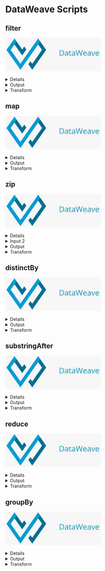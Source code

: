# DataWeave Scripts

## filter
<a href="https://dataweave.mulesoft.com/learn/playground?projectMethod=GHRepo&repo=anky123%2Fdataweave-scripts&path=functions%2Ffilter"><img width="300" src="/images/dataweave-playground-button.JPG"><a>

<details>
  <summary>Input</summary>

  ```json
{
	"status": "success",
	"data": [
		{
			"id": "1",
			"employee_name": "Tiger Nixon",
			"employee_salary": 320800,
			"employee_age": 61,
			"profile_image": ""
		},
		{
			"id": "2",
			"employee_name": "Garrett Winters",
			"employee_salary": 170750,
			"employee_age": 63,
			"profile_image": ""
		},
		{
			"id": "3",
			"employee_name": "Ashton Cox",
			"employee_salary": 86000,
			"employee_age": 58,
			"profile_image": ""
		},
		{
			"id": "4",
			"employee_name": "Cedric Kelly",
			"employee_salary": 433060,
			"employee_age": 22,
			"profile_image": ""
		}
	]
}
  ```
</details>
<details>
  <summary>Output</summary>

  ```json
[
  {
    "id": "4",
    "employee_name": "Cedric Kelly",
    "employee_salary": 433060,
    "employee_age": 22,
    "profile_image": ""
  }
]
  ```
</details>
<details>
  <summary>Transform</summary>

  ```dataweave
%dw 2.0
output application/json
---
payload.data filter ((item, index) -> item.employee_age <= 22)
  ```
</details>

## map
<a href="https://dataweave.mulesoft.com/learn/playground?projectMethod=GHRepo&repo=anky123%2Fdataweave-scripts&path=functions%2Fmap"><img width="300" src="/images/dataweave-playground-button.JPG"><a>

<details>
  <summary>Input</summary>

  ```json
[
	{
		"name": "Jane"
	},
	{
		"name": "John"
	},
	{
		"name": "Joe"
	}
]
  ```
</details>
<details>
  <summary>Output</summary>

  ```json
[
	{
		"user 1": "Jane"
	},
	{
		"user 2": "John"
	},
	{
		"user 3": "Joe"
	}
]
  ```
</details>
<details>
  <summary>Transform</summary>

  ```dataweave
%dw 2.0
output application/json
---
payload map ((item, index) -> {
    ("user " ++ (index +1)) : item.name
})
  ```
</details>

## zip
<a href="https://dataweave.mulesoft.com/learn/playground?projectMethod=GHRepo&repo=anky123%2Fdataweave-scripts&path=functions%2Fzip"><img width="300" src="/images/dataweave-playground-button.JPG"><a>

<details>
  <summary>Input 1</summary>

  ```json
[
	"12345",
	"67890"
]
  ```
</details>
<details>
  <summary>Input 2</summary>

  ```json
[
	"abc",
	"xyz"
]
  ```
</details>
<details>
  <summary>Output</summary>

  ```json
[
	[
		"12345",
		"abc"
	],
	[
		"67890",
		"xyz"
	]
]
  ```
</details>
<details>
  <summary>Transform</summary>

  ```dataweave
%dw 2.0
output application/json
import leftJoin from dw::core::Arrays
var otherInput = [
	"abc",
	"xyz"
]
---
payload zip otherInput
  ```
</details>

## distinctBy
<a href="https://dataweave.mulesoft.com/learn/playground?projectMethod=GHRepo&repo=anky123%2Fdataweave-scripts&path=functions%2FdistinctBy"><img width="300" src="/images/dataweave-playground-button.JPG"><a>

<details>
  <summary>Input</summary>

  ```json
{
	"array1": [
		1,
		2,
		3,
		5,
		6,
		7
	],
	"array2": [
		5,
		7,
		1,
		3,
		8,
		4
	]
}
  ```
</details>
<details>
  <summary>Output</summary>

  ```json
[
	8,
	7,
	6,
	5,
	4,
	3,
	2,
	1
]
  ```
</details>
<details>
  <summary>Transform</summary>

  ```dataweave
%dw 2.0
output application/json
---
((payload.array1 ++ payload.array2) distinctBy $)  orderBy -$
  ```
</details>

## substringAfter
<a href="https://dataweave.mulesoft.com/learn/playground?projectMethod=GHRepo&repo=anky123%2Fdataweave-scripts&path=functions%2FsubstringAfter"><img width="300" src="/images/dataweave-playground-button.JPG"><a>

<details>
  <summary>Input</summary>

  ```json
[
	{
		"fullname": "Grace Kelly",
		"age": "22",
		"hiredate": "October 15, 2005",
		"product": "Printer"
	},
	{
		"fullname": "Cary Grant",
		"age": "32",
		"hiredate": "October 20, 2005",
		"product": "Desktop"
	},
	{
		"fullname": "Clark Gable",
		"age": "42",
		"hiredate": "October 25, 2005",
		"product": "Keyboard"
	}
]
  ```
</details>
<details>
  <summary>Output</summary>

  ```xml
<?xml version='1.0' encoding='UTF-8'?>
<employees>
	<employee>
		<name age="22">
			<lastname>Kelly</lastname>
			<firstname>Grace</firstname>
		</name>
		<hiredate>October 15, 2005</hiredate>
		<projects>
			<project>
				<product>Printer</product>
			</project>
		</projects>
	</employee>
	<employee>
		<name age="32">
			<lastname>Grant</lastname>
			<firstname>Cary</firstname>
		</name>
		<hiredate>October 20, 2005</hiredate>
		<projects>
			<project>
				<product>Desktop</product>
			</project>
		</projects>
	</employee>
	<employee>
		<name age="42">
			<lastname>Gable</lastname>
			<firstname>Clark</firstname>
		</name>
		<hiredate>October 25, 2005</hiredate>
		<projects>
			<project>
				<product>Keyboard</product>
			</project>
		</projects>
	</employee>
</employees>
  ```
</details>
<details>
  <summary>Transform</summary>

  ```dataweave
%dw 2.0
output application/xml
import * from dw::core::Strings
---
employees : {
    employee: payload map ((item, index) -> {
        name: {
            lastname : substringAfter(item.fullname, " "), 
            firstname : substringBefore(item.fullname, " ")
        },
        hiredate : item.hiredate,
        projects : project : product : item.product
    })
}
  ```
</details>

## reduce
<a href="https://dataweave.mulesoft.com/learn/playground?projectMethod=GHRepo&repo=anky123%2Fdataweave-scripts&path=functions%2Freduce"><img width="300" src="/images/dataweave-playground-button.JPG"><a>

<details>
  <summary>Input</summary>

  ```json
{
	"data1": [
		{
			"p_name": "3",
			"p_val": "4"
		},
		{
			"p_name": "7",
			"p_val": "8"
		},
		{
			"p_name": "1",
			"p_val": "2"
		}
	],
	"data2": [
		{
			"p_name": "1",
			"p_val": "2"
		},
		{
			"p_name": "3",
			"p_val": "4"
		},
		{
			"p_name": "5",
			"p_val": "6"
		}
	]
}
  ```
</details>
<details>
  <summary>Output</summary>

  ```json
{
	"1": "2",
	"3": "4",
	"5": "6",
	"7": "8"
}
  ```
</details>
<details>
  <summary>Transform</summary>

  ```dataweave
%dw 2.0
output application/json
---
(((payload.data1 ++ payload.data2) map ((item, index) -> (item.p_name): item.p_val) distinctBy $) reduce ((item, accumulator) -> item ++ accumulator)) orderBy $
  ```
</details>

## groupBy
<a href="https://dataweave.mulesoft.com/learn/playground?projectMethod=GHRepo&repo=anky123%2Fdataweave-scripts&path=functions%2FgroupBy"><img width="300" src="/images/dataweave-playground-button.JPG"><a>

<details>
  <summary>Input</summary>

  ```json
[
	{
		"id": "123",
		"name": "rakesh",
		"dept": "cse"
	},
	{
		"id": "234",
		"name": "kumar",
		"dept": "cse"
	},
	{
		"id": "456",
		"name": "suraj",
		"dept": "IT"
	},
	{
		"id": "489",
		"name": "prakash",
		"dept": "IT"
	}
]
  ```
</details>
<details>
  <summary>Output</summary>

  ```json
[
	{
		"cse": [
			"rakesh",
			"kumar"
		]
	},
	{
		"IT": [
			"suraj",
			"prakash"
		]
	}
]
  ```
</details>
<details>
  <summary>Transform</summary>

  ```dataweave
%dw 2.0
output application/json
---
payload groupBy ((item, index) -> item.dept) pluck ((value, key, index) -> (key):value.name)
  ```
</details>